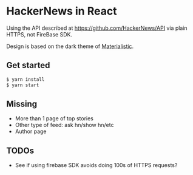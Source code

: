 # HackerNews in React

Using the API described at https://github.com/HackerNews/API via plain HTTPS, not
FireBase SDK.

Design is based on the dark theme of [Materialistic](https://play.google.com/store/apps/details?id=io.github.hidroh.materialistic&hl=en).


## Get started

```bash
$ yarn install
$ yarn start
```

## Missing
- More than 1 page of top stories
- Other type of feed: ask hn/show hn/etc
- Author page

## TODOs
- See if using firebase SDK avoids doing 100s of HTTPS requests?
